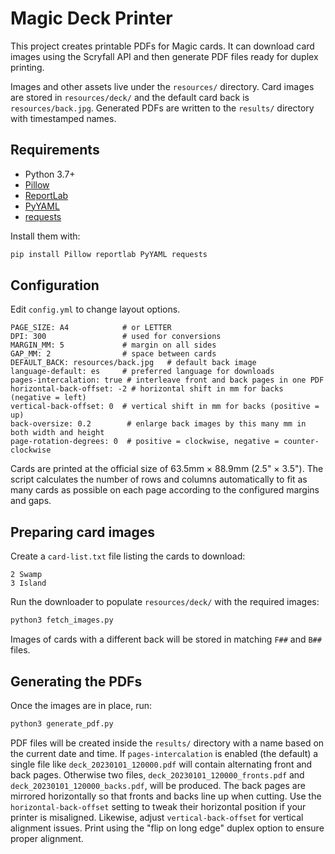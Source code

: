 # Magic Deck Printer

This project creates printable PDFs for Magic cards. It can download card images using the Scryfall API and then generate PDF files ready for duplex printing.

Images and other assets live under the `resources/` directory. Card images are stored in `resources/deck/` and the default card back is `resources/back.jpg`. Generated PDFs are written to the `results/` directory with timestamped names.

## Requirements

- Python 3.7+
- [Pillow](https://pypi.org/project/Pillow/)
- [ReportLab](https://pypi.org/project/reportlab/)
- [PyYAML](https://pypi.org/project/PyYAML/)
- [requests](https://pypi.org/project/requests/)

Install them with:

```bash
pip install Pillow reportlab PyYAML requests
```

## Configuration

Edit `config.yml` to change layout options.

```
PAGE_SIZE: A4            # or LETTER
DPI: 300                 # used for conversions
MARGIN_MM: 5             # margin on all sides
GAP_MM: 2                # space between cards
DEFAULT_BACK: resources/back.jpg   # default back image
language-default: es     # preferred language for downloads
pages-intercalation: true # interleave front and back pages in one PDF
horizontal-back-offset: -2 # horizontal shift in mm for backs (negative = left)
vertical-back-offset: 0  # vertical shift in mm for backs (positive = up)
back-oversize: 0.2        # enlarge back images by this many mm in both width and height
page-rotation-degrees: 0  # positive = clockwise, negative = counter-clockwise
```

Cards are printed at the official size of 63.5mm × 88.9mm (2.5" × 3.5").
The script calculates the number of rows and columns automatically to fit as
many cards as possible on each page according to the configured margins and
gaps.

## Preparing card images

Create a `card-list.txt` file listing the cards to download:

```
2 Swamp
3 Island
```

Run the downloader to populate `resources/deck/` with the required images:

```bash
python3 fetch_images.py
```

Images of cards with a different back will be stored in matching `F##` and `B##` files.

## Generating the PDFs

Once the images are in place, run:

```bash
python3 generate_pdf.py
```

PDF files will be created inside the `results/` directory with a name based on
the current date and time. If `pages-intercalation` is enabled (the default) a
single file like `deck_20230101_120000.pdf` will contain alternating front and
back pages. Otherwise two files, `deck_20230101_120000_fronts.pdf` and
`deck_20230101_120000_backs.pdf`, will be produced. The back pages are mirrored
horizontally so that fronts and backs line up when cutting. Use the
`horizontal-back-offset` setting to tweak their horizontal position if your
printer is misaligned. Likewise, adjust `vertical-back-offset` for vertical
alignment issues. Print using the "flip on long edge" duplex option to
ensure proper alignment.
